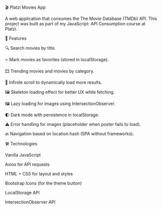 🎬 Platzi Movies App

A web application that consumes the The Movie Database (TMDb)
 API.
This project was built as part of my JavaScript: API Consumption course at Platzi.

🚀 Features

🔍 Search movies by title.

⭐ Mark movies as favorites (stored in localStorage).

🎞 Trending movies and movies by category.

📜 Infinite scroll to dynamically load more results.

🖼 Skeleton loading effect for better UX while fetching.

🖼 Lazy loading for images using IntersectionObserver.

🌓 Dark mode with persistence in localStorage.

⚠️ Error handling for images (placeholder when poster fails to load).

🔙 Navigation based on location.hash (SPA without frameworks).

🛠 Technologies

Vanilla JavaScript

Axios for API requests

HTML + CSS for layout and styles

Bootstrap Icons (for the theme button)

LocalStorage API

IntersectionObserver API